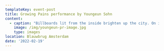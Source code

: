 ```yaml
---
templateKey: event-post
title: Growing Pains performance by Youngeun Sohn
content:
  - caption: "Billboards lit from the inside brighten up the city. On its surface, a roll of several posters keeps rotating to catch the eyes of passer-by’s with its advertisements of services and products. From 15 – 21 February 2022, artist Youngeun Sohn will take over one of the billboards in the centre of Amsterdam. The advertisement device at the intersection of the Amstelstraat and the Blauwbrug, will showcase images generated through her project CCTV Catwalk (a.k.a. Growing Pains). For one week, day and night Youngeun will be part of the cityscape – presenting snippets of a self-organised fashion show that has been registered fully through the all-seeing-eyes of CCTV systems in Youngeun’s hometown of Bucheon, South Korea. Over the New Year holidays in 2021, Youngeun initiated a solo fashion show there, at her father’s office building wearing her father’s clothing.\r\n\n\r\n\nThrough this intervention, Youngeun hopes to regain some agency in a highly mediatised environment, and resist the daily bombardment of advertisements on our city streets.\r\n\n\r\n\nOn Saturday February 19th at 7 pm Youngeun will stand in front of her billboard to give a short reading performance. The performance is open to visitors and also can be followed through a livestream via the Warehouse | A Place for Clothes In Context Instagram account. Follow [@amsterdam.warehouse](https://www.instagram.com/amsterdam.warehouse/) for updates.\r\n\n\r\n\nThis performance is part of Youngeun Sohn’s project _Occupying Monitors_ in Amsterdam and is set up in collaboration with the independent fashion magazine _Press & Fold | Notes on making and doing fashion_. Their new issue, on the topic of resistance, will launch in May 2022, which includes Youngeun Sohn’s contribution _CCTV Catwalk (a.k.a. Growing Pains)_.\r\n\n\r\n\nYoungeun Sohn is supported by Arts Council Korea. _Press & Fold | Notes on making and doing fashion_ is supported by the Creative Industries Fund."
    image: /img/youngeun-pr-image.jpg
    type: images
location: Blauwbrug Amsterdam
date: '2022-02-19'
---
```



